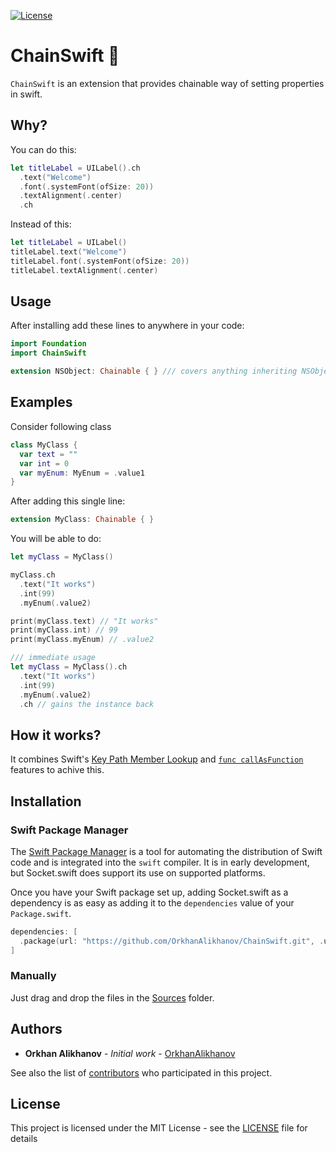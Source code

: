 [![License](https://img.shields.io/github/license/OrkhanAlikhanov/ChainSwift.svg)](https://github.com/OrkhanAlikhanov/ChainSwift/blob/master/LICENSE)

# ChainSwift 🔗
`ChainSwift` is an extension that provides chainable way of setting properties in swift.

## Why?
You can do this:
```swift
let titleLabel = UILabel().ch
  .text("Welcome")
  .font(.systemFont(ofSize: 20))
  .textAlignment(.center)
  .ch
```
Instead of this:
```swift
let titleLabel = UILabel()
titleLabel.text("Welcome")
titleLabel.font(.systemFont(ofSize: 20))
titleLabel.textAlignment(.center)
```

## Usage
After installing add these lines to anywhere in your code:

```swift
import Foundation
import ChainSwift

extension NSObject: Chainable { } /// covers anything inheriting NSObject like UIView
```

## Examples
Consider following class
```swift
class MyClass {
  var text = ""
  var int = 0
  var myEnum: MyEnum = .value1
}
```

After adding this single line: 
```swift
extension MyClass: Chainable { }
```

You will be able to do:
```swift
let myClass = MyClass()

myClass.ch
  .text("It works")
  .int(99)
  .myEnum(.value2)

print(myClass.text) // "It works"
print(myClass.int) // 99
print(myClass.myEnum) // .value2

/// immediate usage
let myClass = MyClass().ch
  .text("It works")
  .int(99)
  .myEnum(.value2)
  .ch // gains the instance back
```

## How it works?
It combines Swift's [Key Path Member Lookup](https://github.com/apple/swift-evolution/blob/main/proposals/0252-keypath-dynamic-member-lookup.md) and [`func callAsFunction`](https://github.com/apple/swift-evolution/blob/main/proposals/0253-callable.md) features to achive this. 

## Installation

### Swift Package Manager

The [Swift Package Manager](https://swift.org/package-manager/) is a tool for automating the distribution of Swift code and is integrated into the `swift` compiler. It is in early development, but Socket.swift does support its use on supported platforms. 

Once you have your Swift package set up, adding Socket.swift as a dependency is as easy as adding it to the `dependencies` value of your `Package.swift`.

```swift
dependencies: [
  .package(url: "https://github.com/OrkhanAlikhanov/ChainSwift.git", .upToNextMajor(from: "1.0.0"))
]
```

### Manually
Just drag and drop the files in the [Sources](https://github.com/OrkhanAlikhanov/ChainSwift/blob/master/Sources) folder.

## Authors

* **Orkhan Alikhanov** - *Initial work* - [OrkhanAlikhanov](https://github.com/OrkhanAlikhanov)

See also the list of [contributors](https://github.com/OrkhanAlikhanov/ChainSwift/contributors) who participated in this project.

## License

This project is licensed under the MIT License - see the [LICENSE](https://github.com/OrkhanAlikhanov/ChainSwift/blob/master/LICENSE) file for details
